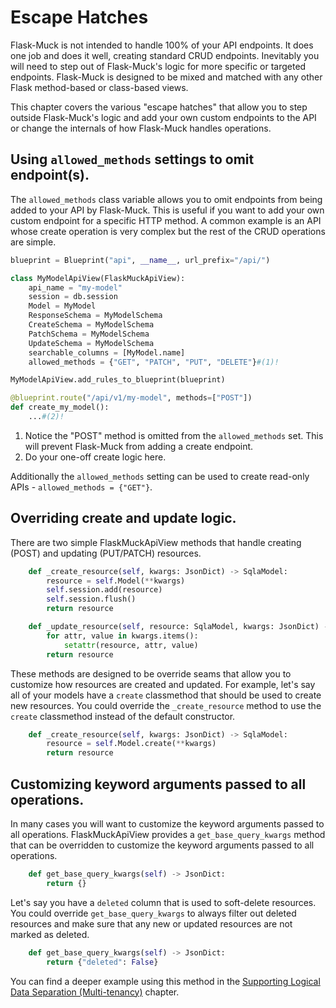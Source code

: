 # Escape Hatches

Flask-Muck is not intended to handle 100% of your API endpoints. It does one job and does it well, creating standard CRUD 
endpoints. Inevitably you will need to step out of Flask-Muck's logic for more specific or targeted endpoints. Flask-Muck
is designed to be mixed and matched with any other Flask method-based or class-based views.

This chapter covers the various "escape hatches" that allow you to step outside Flask-Muck's logic and add your own custom
endpoints to the API or change the internals of how Flask-Muck handles operations.

## Using `allowed_methods` settings to omit endpoint(s).

The `allowed_methods` class variable allows you to omit endpoints from being added to your API by Flask-Muck. This is useful
if you want to add your own custom endpoint for a specific HTTP method. A common example is an API whose create operation
 is very complex but the rest of the CRUD operations are simple. 

```python
blueprint = Blueprint("api", __name__, url_prefix="/api/")

class MyModelApiView(FlaskMuckApiView):
    api_name = "my-model"
    session = db.session
    Model = MyModel
    ResponseSchema = MyModelSchema
    CreateSchema = MyModelSchema
    PatchSchema = MyModelSchema
    UpdateSchema = MyModelSchema
    searchable_columns = [MyModel.name]
    allowed_methods = {"GET", "PATCH", "PUT", "DELETE"}#(1)!

MyModelApiView.add_rules_to_blueprint(blueprint)

@blueprint.route("/api/v1/my-model", methods=["POST"])
def create_my_model():
    ...#(2)!
```

1. Notice the "POST" method is omitted from the `allowed_methods` set. This will prevent Flask-Muck from adding a create endpoint.
2. Do your one-off create logic here.

Additionally the `allowed_methods` setting can be used to create read-only APIs - `allowed_methods = {"GET"}`.

## Overriding create and update logic.
There are two simple FlaskMuckApiView methods that handle creating (POST) and updating (PUT/PATCH) resources.

```python
    def _create_resource(self, kwargs: JsonDict) -> SqlaModel:
        resource = self.Model(**kwargs)
        self.session.add(resource)
        self.session.flush()
        return resource

    def _update_resource(self, resource: SqlaModel, kwargs: JsonDict) -> SqlaModel:
        for attr, value in kwargs.items():
            setattr(resource, attr, value)
        return resource
```

These methods are designed to be override seams that allow you to customize how resources are created and updated. For example,
let's say all of your models have a `create` classmethod that should be used to create new resources. You could override
the `_create_resource` method to use the `create` classmethod instead of the default constructor.

```python
    def _create_resource(self, kwargs: JsonDict) -> SqlaModel:
        resource = self.Model.create(**kwargs)
        return resource
```

## Customizing keyword arguments passed to all operations.

In many cases you will want to customize the keyword arguments passed to all operations. FlaskMuckApiView provides a 
`get_base_query_kwargs` method that can be overridden to customize the keyword arguments passed to all operations.

```python
    def get_base_query_kwargs(self) -> JsonDict:
        return {}
```

Let's say you have a `deleted` column that is used to soft-delete resources. You could override `get_base_query_kwargs` to
always filter out deleted resources and make sure that any new or updated resources are not marked as deleted.

```python
    def get_base_query_kwargs(self) -> JsonDict:
        return {"deleted": False}
```

You can find a deeper example using this method in the [Supporting Logical Data Separation (Multi-tenancy)](logical_separation.md) chapter.